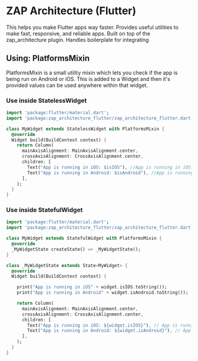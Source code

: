 # ZAP Architecture (Flutter)

This helps you make Flutter apps way faster.
Provides useful utilities to make fast, responsive, and reliable apps.
Built on top of the zap_architecture plugin.
Handles boilerplate for integrating

## Using: PlatformsMixin

PlatformsMixin is a small utility mixin which lets you check if the app is being run on Android or iOS.
This is added to a Widget and then it's provided values can be used anywhere within that widget.

### Use inside StatelessWidget

```dart
import 'package:flutter/material.dart';
import 'package:zap_architecture_flutter/zap_architecture_flutter.dart';

class MyWidget extends StatelessWidget with PlatformsMixin {
  @override
  Widget build(BuildContext context) {
    return Column(
      mainAxisAlignment: MainAxisAlignment.center,
      crossAxisAlignment: CrossAxisAlignment.center,
      children: [
        Text("App is running in iOS: $isIOS"), //App is running in iOS: true / false
        Text("App is running in Android: $isAndroid"), //App is running in Android: true / false
      ],
    );
  }
}
```

### Use inside StatefulWidget

```dart
import 'package:flutter/material.dart';
import 'package:zap_architecture_flutter/zap_architecture_flutter.dart';

class MyWidget extends StatefulWidget with PlatformsMixin {
  @override
  _MyWidgetState createState() => _MyWidgetState();
}

class _MyWidgetState extends State<MyWidget> {
  @override
  Widget build(BuildContext context) {

    print("App is running in iOS" + widget.isIOS.toString());
    print("App is running in Android" + widget.isAndroid.toString());

    return Column(
      mainAxisAlignment: MainAxisAlignment.center,
      crossAxisAlignment: CrossAxisAlignment.center,
      children: [
        Text("App is running in iOS: ${widget.isIOS}"), // App is running in iOS: true / false
        Text("App is running in Android: ${widget.isAndroid}"), // App is running in Android: true / false
      ],
    );
  }
}
```